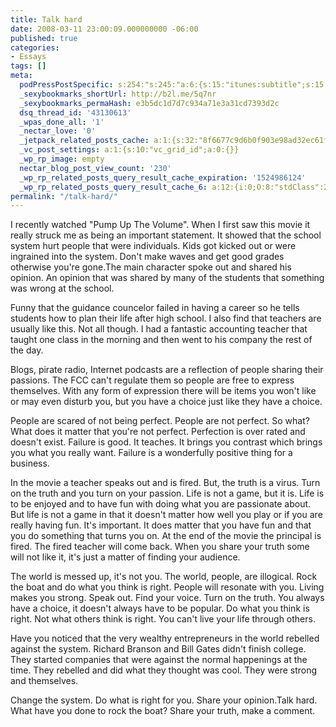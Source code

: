 ```yaml
---
title: Talk hard
date: 2008-03-11 23:00:09.000000000 -06:00
published: true
categories:
- Essays
tags: []
meta:
  podPressPostSpecific: s:254:"s:245:"a:6:{s:15:"itunes:subtitle";s:15:"##PostExcerpt##";s:14:"itunes:summary";s:15:"##PostExcerpt##";s:15:"itunes:keywords";s:17:"##WordPressCats##";s:13:"itunes:author";s:10:"##Global##";s:15:"itunes:explicit";s:2:"No";s:12:"itunes:block";s:2:"No";}";";
  _sexybookmarks_shortUrl: http://b2l.me/5q7nr
  _sexybookmarks_permaHash: e3b5dc1d7d7c934a71e3a31cd7393d2c
  dsq_thread_id: '43130613'
  _wpas_done_all: '1'
  _nectar_love: '0'
  _jetpack_related_posts_cache: a:1:{s:32:"8f6677c9d6b0f903e98ad32ec61f8deb";a:2:{s:7:"expires";i:1465940365;s:7:"payload";a:3:{i:0;a:1:{s:2:"id";i:1526;}i:1;a:1:{s:2:"id";i:6776;}i:2;a:1:{s:2:"id";i:382;}}}}
  _vc_post_settings: a:1:{s:10:"vc_grid_id";a:0:{}}
  _wp_rp_image: empty
  nectar_blog_post_view_count: '230'
  _wp_rp_related_posts_query_result_cache_expiration: '1524986124'
  _wp_rp_related_posts_query_result_cache_6: a:12:{i:0;O:8:"stdClass":2:{s:7:"post_id";s:4:"1347";s:5:"score";s:17:"28.22002773316566";}i:1;O:8:"stdClass":2:{s:7:"post_id";s:3:"360";s:5:"score";s:17:"22.73778986813269";}i:2;O:8:"stdClass":2:{s:7:"post_id";s:4:"1420";s:5:"score";s:18:"22.685992378798975";}i:3;O:8:"stdClass":2:{s:7:"post_id";s:4:"4954";s:5:"score";s:18:"16.951451943137346";}i:4;O:8:"stdClass":2:{s:7:"post_id";s:4:"8013";s:5:"score";s:18:"16.643150583474448";}i:5;O:8:"stdClass":2:{s:7:"post_id";s:4:"4500";s:5:"score";s:18:"16.376087798258922";}i:6;O:8:"stdClass":2:{s:7:"post_id";s:3:"338";s:5:"score";s:18:"16.376087798258922";}i:7;O:8:"stdClass":2:{s:7:"post_id";s:3:"303";s:5:"score";s:18:"16.008130393136163";}i:8;O:8:"stdClass":2:{s:7:"post_id";s:3:"740";s:5:"score";s:17:"14.18340748549724";}i:9;O:8:"stdClass":2:{s:7:"post_id";s:3:"615";s:5:"score";s:17:"14.18340748549724";}i:10;O:8:"stdClass":2:{s:7:"post_id";s:4:"4593";s:5:"score";s:18:"13.910643362998764";}i:11;O:8:"stdClass":2:{s:7:"post_id";s:3:"266";s:5:"score";s:18:"13.910643362998764";}}
permalink: "/talk-hard/"
---
```

I recently watched "Pump Up The Volume".  When I first saw this movie it really struck me as being an important statement.  It showed that the school system hurt people that were individuals.  Kids got kicked out or were ingrained into the system.  Don't make waves and get good grades otherwise you're gone.The main character spoke out and shared his opinion.  An opinion that was shared by many of the students that something was wrong at the school.

Funny that the guidance councelor failed in having a career so he tells students how to plan their life after high school.  I also find that teachers are usually like this.  Not all though.  I had a fantastic accounting teacher that taught one class in the morning and then went to his company the rest of the day.

Blogs, pirate radio, Internet podcasts are a reflection of people sharing their passions.  The FCC can't regulate them so people are free to express themselves.  With any form of expression there will be items you won't like or may even disturb you, but you have a choice just like they have a choice.

People are scared of not being perfect.  People are not perfect.  So what?  What does it matter that you're not perfect.  Perfection is over rated and doesn't exist.  Failure is good.  It teaches.  It brings you contrast which brings you what you really want.  Failure is a wonderfully positive thing for a business.

In the movie a teacher speaks out and is fired.  But, the truth is a virus.  Turn on the truth and you turn on your passion.  Life is not a game, but it is.  Life is to be enjoyed and to have fun with doing what you are passionate about.  But life is not  a game in that it doesn't matter how well you play or if you are really having fun.  It's important.  It does matter that you have fun and that you do something that turns you on.  At the end of the movie the principal is fired.  The fired teacher will come back.  When you share your truth some will not like it, it's just a matter of finding your audience.

The world is messed up, it's not you.  The world, people, are illogical.  Rock the boat and do what you think is right.  People will resonate with you.  Living makes you strong.  Speak out.  Find your voice.  Turn on the truth. You always have a choice, it doesn't always have to be popular.  Do what you think is right.  Not what others think is right.  You can't live your life through others.

Have you noticed that the very wealthy entrepreneurs in the world rebelled against the system.  Richard Branson and Bill Gates didn't finish college.  They started companies that were against the normal happenings at the time.  They rebelled and did what they thought was cool.  They were strong and themselves.

Change the system.  Do what is right for you.  Share your opinion.Talk hard.  What have you done to rock the boat? Share your truth, make a comment.</p>
